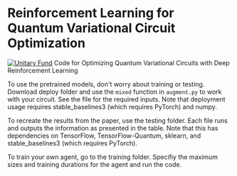 # Reinforcement Learning for Quantum Variational Circuit Optimization
[![Unitary Fund](https://img.shields.io/badge/Supported%20By-UNITARY%20FUND-brightgreen.svg?style=for-the-badge)](http://unitary.fund)
Code for Optimizing Quantum Variational Circuits with Deep Reinforcement Learning

To use the pretrained models, don't worry about training or testing. Download deploy folder and use the `mixed` function in `augment.py` to work with your circuit. See the file for the required inputs. Note that deployment usage requires stable_baselines3 (which requires PyTorch) and numpy. 

To recreate the results from the paper, use the testing folder. Each file runs and outputs the information as presented in the table. Note that this has dependencies on TensorFlow, TensorFlow-Quantum, sklearn, and stable_baselines3 (which requires PyTorch).

To train your own agent, go to the training folder. Specifiy the maximum sizes and training durations for the agent and run the code. 
